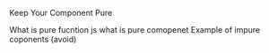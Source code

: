 Keep Your Component Pure

What is pure fucntion js
what is pure comopenet
Example of impure coponents (avoid)

